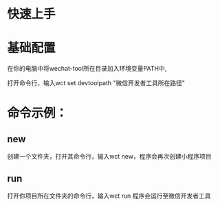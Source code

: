 快速上手
=======

基础配置
=======
在你的电脑中将wechat-tool所在目录加入环境变量PATH中,

打开命令行，输入wct set devtoolpath "微信开发者工具所在路径"

命令示例：
=======
new
-------
创建一个文件夹，打开其命令行，输入wct new，程序会再次创建小程序项目

run
-------
打开你项目所在文件夹的命令行，输入wct run 程序会运行至微信开发者工具

